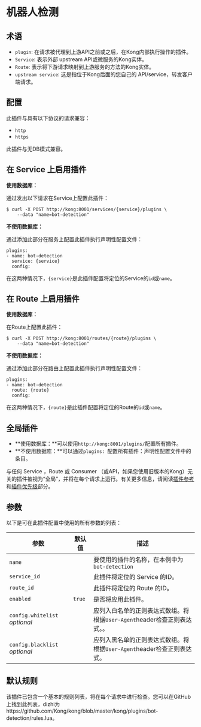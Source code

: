 # 机器人检测

## 术语

- `plugin`: 在请求被代理到上游API之前或之后，在Kong内部执行操作的插件。
- `Service`: 表示外部 upstream API或微服务的Kong实体。
- `Route`: 表示将下游请求映射到上游服务的方法的Kong实体。
- `upstream service`: 这是指位于Kong后面的您自己的 API/service，转发客户端请求。

## 配置

此插件与具有以下协议的请求兼容：

- `http`
- `https`

此插件与无DB模式兼容。

## 在 Service 上启用插件

**使用数据库：**

通过发出以下请求在Service上配置此插件：
```
$ curl -X POST http://kong:8001/services/{service}/plugins \
    --data "name=bot-detection" 
```

**不使用数据库：**	

通过添加此部分在服务上配置此插件执行声明性配置文件：

```
plugins:
- name: bot-detection
  service: {service}
  config: 
```
在这两种情况下，`{service}`是此插件配置将定位的Service的`id`或`name`。

## 在 Route 上启用插件

**使用数据库：**

在Route上配置此插件：

```
$ curl -X POST http://kong:8001/routes/{route}/plugins \
    --data "name=bot-detection" 
```

**不使用数据库：**

通过添加此部分在路由上配置此插件执行声明性配置文件：

```
plugins:
- name: bot-detection
  route: {route}
  config: 
```

在这两种情况下，`{route}`是此插件配置将定位的Route的`id`或`name`。

## 全局插件

- **使用数据库：**可以使用`http://kong:8001/plugins/`配置所有插件。
- **不使用数据库：**可以通过`plugins: `配置所有插件：声明性配置文件中的条目。

与任何 Service ，Route 或 Consumer （或API，如果您使用旧版本的Kong）无关的插件被视为“全局”，并将在每个请求上运行。有关更多信息，请阅读[插件参考](https://docs.konghq.com/latest/admin-api/#add-plugin)和[插件优先级](https://docs.konghq.com/latest/admin-api/#precedence)部分。

## 参数

以下是可在此插件配置中使用的所有参数的列表：

| 参数 | 默认值 | 描述 |
| ---- | ------ | ---- |
| `name` |  |  要使用的插件的名称，在本例中为`bot-detection`  |
| `service_id` |  | 此插件将定位的 Service 的ID。|
| `route_id` |  |  此插件将定位的 Route 的ID。 |
| `enabled` |  `true` | 是否将应用此插件。  |
| `config.whitelist` <br> *optional* |  |  应列入白名单的正则表达式数组。将根据`User-Agent`header检查正则表达式。。 |
| `config.blacklist` *optional*|  |  应列入黑名单的正则表达式数组。将根据`User-Agent`header检查正则表达式。|

## 默认规则

该插件已包含一个基本的规则列表，将在每个请求中进行检查。您可以在GitHub上找到此列表，dizhi为https://github.com/Kong/kong/blob/master/kong/plugins/bot-detection/rules.lua。








